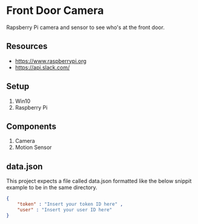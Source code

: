 # Front Door Camera
Rapsberry Pi camera and sensor to see who's at the front door.

## Resources 
- https://www.raspberrypi.org
- https://api.slack.com/

## Setup
1. Win10 
2. Raspberry Pi

## Components
1. Camera 
2. Motion Sensor

## data.json
This project expects a file called data.json formatted like the below snippit example to be in the same directory.
```json
{
    "token" : "Insert your token ID here" ,
    "user" : "Insert your user ID here"
}
```